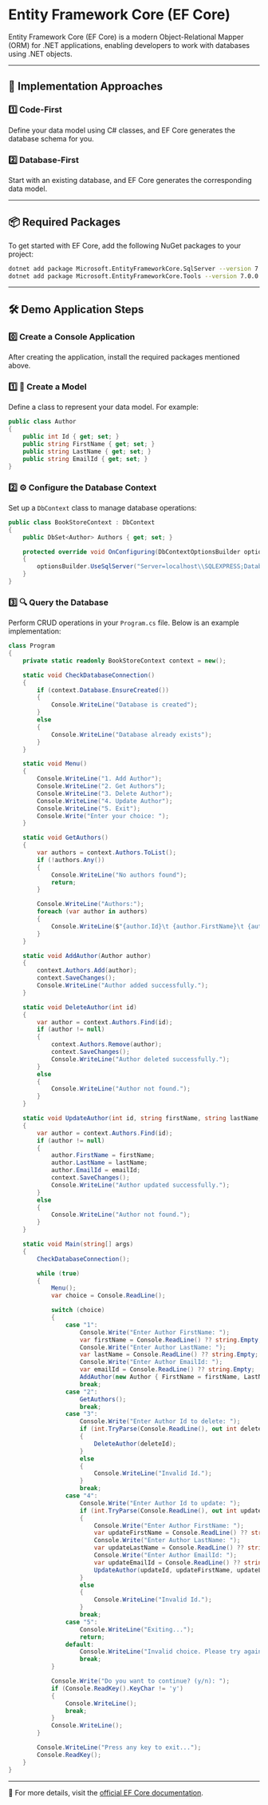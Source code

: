 # Entity Framework Core (EF Core)

Entity Framework Core (EF Core) is a modern Object-Relational Mapper (ORM) for .NET applications, enabling developers to work with databases using .NET objects.

---

## 🚀 Implementation Approaches

### 1️⃣ Code-First  
Define your data model using C# classes, and EF Core generates the database schema for you.

### 2️⃣ Database-First  
Start with an existing database, and EF Core generates the corresponding data model.

---

## 📦 Required Packages

To get started with EF Core, add the following NuGet packages to your project:

```bash
dotnet add package Microsoft.EntityFrameworkCore.SqlServer --version 7.0.0
dotnet add package Microsoft.EntityFrameworkCore.Tools --version 7.0.0
```

---

## 🛠️ Demo Application Steps

### 0️⃣ **Create a Console Application**  
After creating the application, install the required packages mentioned above.

### 1️⃣ **📝 Create a Model**  
Define a class to represent your data model. For example:

```c#
public class Author
{
    public int Id { get; set; }
    public string FirstName { get; set; }
    public string LastName { get; set; }
    public string EmailId { get; set; }
}
```

### 2️⃣ **⚙️ Configure the Database Context**  
Set up a `DbContext` class to manage database operations:

```c#
public class BookStoreContext : DbContext
{
    public DbSet<Author> Authors { get; set; }

    protected override void OnConfiguring(DbContextOptionsBuilder optionsBuilder)
    {
        optionsBuilder.UseSqlServer("Server=localhost\\SQLEXPRESS;Database=BookStore;Trusted_Connection=True;TrustServerCertificate=True;");
    }
}
```

### 3️⃣ **🔍 Query the Database**  
Perform CRUD operations in your `Program.cs` file. Below is an example implementation:

```c#
class Program
{
    private static readonly BookStoreContext context = new();

    static void CheckDatabaseConnection()
    {
        if (context.Database.EnsureCreated())
        {
            Console.WriteLine("Database is created");
        }
        else
        {
            Console.WriteLine("Database already exists");
        }
    }

    static void Menu()
    {
        Console.WriteLine("1. Add Author");
        Console.WriteLine("2. Get Authors");
        Console.WriteLine("3. Delete Author");
        Console.WriteLine("4. Update Author");
        Console.WriteLine("5. Exit");
        Console.Write("Enter your choice: ");
    }

    static void GetAuthors()
    {
        var authors = context.Authors.ToList();
        if (!authors.Any())
        {
            Console.WriteLine("No authors found");
            return;
        }

        Console.WriteLine("Authors:");
        foreach (var author in authors)
        {
            Console.WriteLine($"{author.Id}\t {author.FirstName}\t {author.LastName}\t {author.EmailId}");
        }
    }

    static void AddAuthor(Author author)
    {
        context.Authors.Add(author);
        context.SaveChanges();
        Console.WriteLine("Author added successfully.");
    }

    static void DeleteAuthor(int id)
    {
        var author = context.Authors.Find(id);
        if (author != null)
        {
            context.Authors.Remove(author);
            context.SaveChanges();
            Console.WriteLine("Author deleted successfully.");
        }
        else
        {
            Console.WriteLine("Author not found.");
        }
    }

    static void UpdateAuthor(int id, string firstName, string lastName, string emailId)
    {
        var author = context.Authors.Find(id);
        if (author != null)
        {
            author.FirstName = firstName;
            author.LastName = lastName;
            author.EmailId = emailId;
            context.SaveChanges();
            Console.WriteLine("Author updated successfully.");
        }
        else
        {
            Console.WriteLine("Author not found.");
        }
    }

    static void Main(string[] args)
    {
        CheckDatabaseConnection();

        while (true)
        {
            Menu();
            var choice = Console.ReadLine();

            switch (choice)
            {
                case "1":
                    Console.Write("Enter Author FirstName: ");
                    var firstName = Console.ReadLine() ?? string.Empty;
                    Console.Write("Enter Author LastName: ");
                    var lastName = Console.ReadLine() ?? string.Empty;
                    Console.Write("Enter Author EmailId: ");
                    var emailId = Console.ReadLine() ?? string.Empty;
                    AddAuthor(new Author { FirstName = firstName, LastName = lastName, EmailId = emailId });
                    break;
                case "2":
                    GetAuthors();
                    break;
                case "3":
                    Console.Write("Enter Author Id to delete: ");
                    if (int.TryParse(Console.ReadLine(), out int deleteId))
                    {
                        DeleteAuthor(deleteId);
                    }
                    else
                    {
                        Console.WriteLine("Invalid Id.");
                    }
                    break;
                case "4":
                    Console.Write("Enter Author Id to update: ");
                    if (int.TryParse(Console.ReadLine(), out int updateId))
                    {
                        Console.Write("Enter Author FirstName: ");
                        var updateFirstName = Console.ReadLine() ?? string.Empty;
                        Console.Write("Enter Author LastName: ");
                        var updateLastName = Console.ReadLine() ?? string.Empty;
                        Console.Write("Enter Author EmailId: ");
                        var updateEmailId = Console.ReadLine() ?? string.Empty;
                        UpdateAuthor(updateId, updateFirstName, updateLastName, updateEmailId);
                    }
                    else
                    {
                        Console.WriteLine("Invalid Id.");
                    }
                    break;
                case "5":
                    Console.WriteLine("Exiting...");
                    return;
                default:
                    Console.WriteLine("Invalid choice. Please try again.");
                    break;
            }

            Console.Write("Do you want to continue? (y/n): ");
            if (Console.ReadKey().KeyChar != 'y')
            {
                Console.WriteLine();
                break;
            }
            Console.WriteLine();
        }

        Console.WriteLine("Press any key to exit...");
        Console.ReadKey();
    }
}
```

---

📖 For more details, visit the [official EF Core documentation](https://learn.microsoft.com/en-us/ef/core/).
